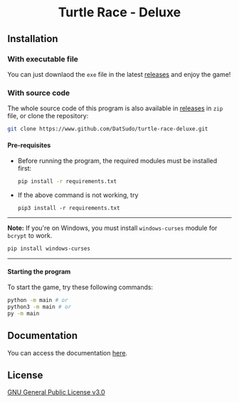 <div align=center>
    <h1>Turtle Race - Deluxe</h1>
</div>

## Installation

### With executable file

You can just downlaod the `exe` file in the latest [releases](https://github.com/DatSudo/turtle-race-deluxe/releases) and enjoy the game!

### With source code

The whole source code of this program is also available in [releases](https://github.com/DatSudo/turtle-race-deluxe/releases) in `zip` file, or  clone the repository:

```bash
git clone https://www.github.com/DatSudo/turtle-race-deluxe.git
```
#### Pre-requisites

- Before running the program, the required modules must be installed first:

    ```bash
    pip install -r requirements.txt
    ```

- If the above command is not working, try

    ```
    pip3 install -r requirements.txt
    ```
___
**Note:**
If you're on Windows, you must install `windows-curses` module for `bcrypt` to work.

```bash
pip install windows-curses
```
___

#### Starting the program

To start the game, try these following commands:

```bash
python -m main # or
python3 -m main # or
py -m main
```

## Documentation

You can access the documentation [here](https://datsudo.github.io/turtle-race-deluxe/).

## License

[GNU General Public License v3.0](https://github.com/DatSudo/turtle-race-deluxe/blob/main/LICENSE)